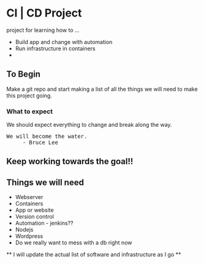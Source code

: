 # CI | CD Project  
  project for learning how to ...  

  - Build app and change with automation  
  - Run infrastructure in containers
  - 
## To Begin
Make a git repo and start making a list of all the things we will need to make this project going. 
### What to expect
We should expect everything to change and break along the way. 
<pre>
We will become the water.  
     - Bruce Lee
</pre>  
## Keep working towards the goal!!  
## Things we will need  
  - Webserver
  - Containers
  - App or website
  - Version control
  - Automation - jenkins??
  - Nodejs
  - Wordpress
  - Do we really want to mess with a db right now  

** I will update the actual list of software and infrastructure as I go **  
